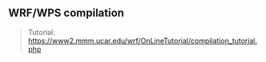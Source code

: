 ## WRF/WPS compilation
> Tutorial: https://www2.mmm.ucar.edu/wrf/OnLineTutorial/compilation_tutorial.php